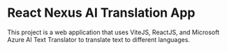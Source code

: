 # React Nexus AI Translation App

This project is a web application that uses ViteJS, ReactJS, and Microsoft Azure AI Text Translator to translate text to different languages.